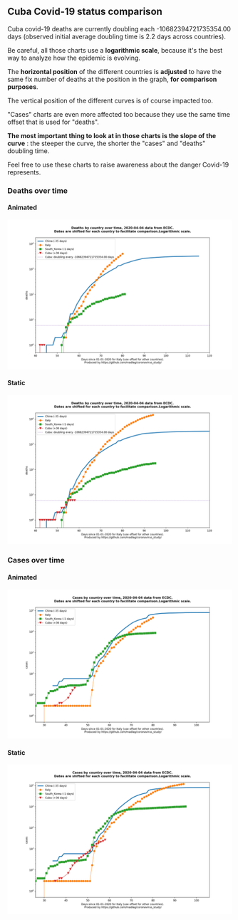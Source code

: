 ## Cuba Covid-19 status comparison 

Cuba covid-19 deaths are currently doubling each -10682394721735354.00 days (observed initial average doubling time is 2.2 days across countries).



Be careful, all those charts use a **logarithmic scale**, because it's the best way to analyze how the epidemic is evolving.
 
The **horizontal position** of the different countries is **adjusted** to have the same fix number of deaths at the position in the graph, **for comparison purposes**.

The vertical position of the different curves is of course impacted too.

"Cases" charts are even more affected too because they use the same time offset that is used for "deaths".

**The most important thing to look at in those charts is the slope of the curve** : the steeper the curve, the shorter the "cases" and "deaths" doubling time.

Feel free to use these charts to raise awareness about the danger Covid-19 represents. 


 
### Deaths over time
 
#### Animated
![Cuba covid-19 deaths animated chart](https://raw.githubusercontent.com/madlag/coronavirus_study/master/notebooks/graphs/2020-04-04/countries/Cuba/2020-04-04_Cuba_deaths.gif "Cuba covid-19 deaths animated chart")   
 
#### Static
![Cuba covid-19 deaths static chart](https://raw.githubusercontent.com/madlag/coronavirus_study/master/notebooks/graphs/2020-04-04/countries/Cuba/2020-04-04_Cuba_deaths.png "Cuba covid-19 deaths static chart")   

 
### Cases over time
 
#### Animated
![Cuba covid-19 cases animated chart](https://raw.githubusercontent.com/madlag/coronavirus_study/master/notebooks/graphs/2020-04-04/countries/Cuba/2020-04-04_Cuba_cases.gif "Cuba covid-19 cases animated chart")   
 
#### Static
![Cuba covid-19 cases static chart](https://raw.githubusercontent.com/madlag/coronavirus_study/master/notebooks/graphs/2020-04-04/countries/Cuba/2020-04-04_Cuba_cases.png "Cuba covid-19 cases static chart")   

